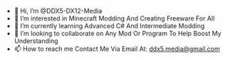- 👋 Hi, I’m @DDX5-DX12-Media
- 👀 I’m interested in Minecraft Modding And Creating Freeware For All
- 🌱 I’m currently learning Advanced C# And Intermediate Modding
- 💞️ I’m looking to collaborate on Any Mod Or Program To Help Boost My Understanding
- 📫 How to reach me Contact Me Via Email At: ddx5.media@gmail.com

<!---
DDX5-DX12-Media/DDX5-DX12-Media is a ✨ special ✨ repository because its `README.md` (this file) appears on your GitHub profile.
You can click the Preview link to take a look at your changes.
--->
